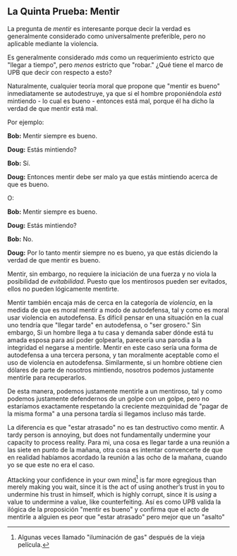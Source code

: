 ## La Quinta Prueba: Mentir

La pregunta de *mentir* es interesante porque decir la verdad es generalmente considerado como universalmente preferible, pero no aplicable mediante la violencia.

Es generalmente considerado *más* como un requerimiento estricto que "llegar a tiempo", pero *menos* estricto que "robar." ¿Qué tiene el marco de UPB que decir con respecto a esto?

Naturalmente, cualquier teoría moral que propone que "mentir es bueno" inmediatamente se autodestruye, ya que si el hombre proponiéndola *está* mintiendo - lo cual es bueno - entonces está mal, porque él ha dicho la verdad de que mentir está mal.

Por ejemplo:

**Bob:** Mentir siempre es bueno.

**Doug:** Estás mintiendo?

**Bob:** Sí.

**Doug:** Entonces mentir debe ser malo ya que estás mintiendo acerca de que es bueno.

O:

**Bob:** Mentir siempre es bueno.

**Doug:** Estás mintiendo?

**Bob:** No.

**Doug:** Por lo tanto mentir siempre no es bueno, ya que estás diciendo la verdad de que mentir es bueno.

Mentir, sin embargo, no requiere la iniciación de una fuerza y no viola la posibilidad de *evitabilidad*. Puesto que los mentirosos pueden ser evitados, ellos no pueden lógicamente mentirte.

Mentir también encaja más de cerca en la categoría de *violencia*, en la medida de que es moral mentir a modo de autodefensa, tal y como es moral usar violencia en autodefensa. Es difícil pensar en una situación en la cual uno tendría que "llegar tarde" en autodefensa, o "ser grosero." Sin embargo, Si un hombre llega a tu casa y demanda saber dónde está tu amada esposa para así poder golpearla, parecería una parodia a la integridad el negarse a mentirle. Mentir en este caso sería una forma de autodefensa a una tercera persona, y tan moralmente aceptable como el uso de violencia en autodefensa. Similarmente, si un hombre obtiene cien dólares de parte de nosotros mintiendo, nosotros podemos justamente mentirle para recuperarlos.

De esta manera, podemos justamente mentirle a un mentiroso, tal y como podemos justamente defendernos de un golpe con un golpe, pero no estaríamos exactamente respetando la creciente mezquinidad de "pagar de la misma forma" a una persona tardía si llegamos incluso más tarde.

La diferencia es que "estar atrasado" no es tan destructivo como mentir. A tardy person is annoying, but does not fundamentally undermine your capacity to process reality. Para mi, una cosa es llegar tarde a una reunión a las siete en punto de la mañana, otra cosa es intentar convencerte de que en realidad habíamos acordado la reunión a las ocho de la mañana, cuando yo se que este no era el caso.

Attacking your confidence in your own mind[^5] is far more egregious than merely making you wait, since it is the act of using another’s trust in you to undermine his trust in himself, which is highly corrupt, since it is *using* a value to undermine a value, like counterfeiting. Así es como UPB valida la ilógica de la proposición "mentir es bueno" y confirma que el acto de mentirle a alguien es peor que "estar atrasado" pero mejor que un "asalto"

[^5]: Algunas veces llamado "iluminación de gas" después de la vieja película.